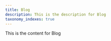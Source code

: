 ```yaml
---
title: Blog
description: This is the description for Blog
taxonomy_indexes: true
---
```

This is the content for Blog
